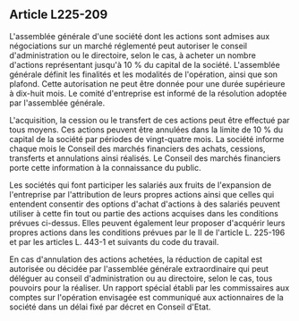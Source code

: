 Article L225-209
----
L'assemblée générale d'une société dont les actions sont admises aux
négociations sur un marché réglementé peut autoriser le conseil d'administration
ou le directoire, selon le cas, à acheter un nombre d'actions représentant
jusqu'à 10 % du capital de la société. L'assemblée générale définit les
finalités et les modalités de l'opération, ainsi que son plafond. Cette
autorisation ne peut être donnée pour une durée supérieure à dix-huit mois. Le
comité d'entreprise est informé de la résolution adoptée par l'assemblée
générale.

L'acquisition, la cession ou le transfert de ces actions peut être effectué par
tous moyens. Ces actions peuvent être annulées dans la limite de 10 % du capital
de la société par périodes de vingt-quatre mois. La société informe chaque mois
le Conseil des marchés financiers des achats, cessions, transferts et
annulations ainsi réalisés. Le Conseil des marchés financiers porte cette
information à la connaissance du public.

Les sociétés qui font participer les salariés aux fruits de l'expansion de
l'entreprise par l'attribution de leurs propres actions ainsi que celles qui
entendent consentir des options d'achat d'actions à des salariés peuvent
utiliser à cette fin tout ou partie des actions acquises dans les conditions
prévues ci-dessus. Elles peuvent également leur proposer d'acquérir leurs
propres actions dans les conditions prévues par le II de l'article L. 225-196 et
par les articles L. 443-1 et suivants du code du travail.

En cas d'annulation des actions achetées, la réduction de capital est autorisée
ou décidée par l'assemblée générale extraordinaire qui peut déléguer au conseil
d'administration ou au directoire, selon le cas, tous pouvoirs pour la réaliser.
Un rapport spécial établi par les commissaires aux comptes sur l'opération
envisagée est communiqué aux actionnaires de la société dans un délai fixé par
décret en Conseil d'Etat.
